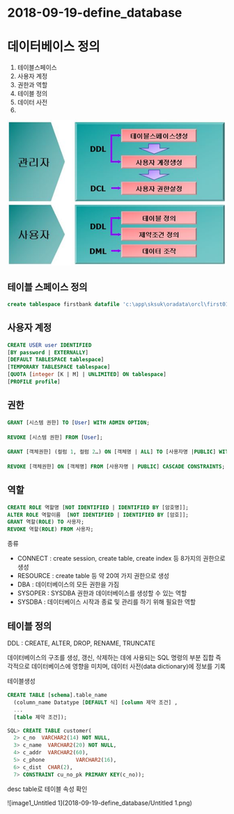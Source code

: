 # 2018-09-19-define_database

# 데이터베이스 정의

1. 테이블스페이스
2. 사용자 계정
3. 권한과 역할
4. 테이블 정의
5. 데이터 사전
6. 

![image0_Untitled](2018-09-19-define_database/Untitled.png)
## 테이블 스페이스 정의

```sql
create tablespace firstbank datafile 'c:\app\sksuk\oradata\orcl\first01.dbf' size 10M;
```

## 사용자 계정

```sql
CREATE USER user IDENTIFIED  
[BY password | EXTERNALLY]  
[DEFAULT TABLESPACE tablespace]  
[TEMPORARY TABLESPACE tablespace]  
[QUOTA [integer [K | M] | UNLIMITED] ON tablespace]  
[PROFILE profile]
```

## 권한

```sql
GRANT [시스템 권한] TO [User] WITH ADMIN OPTION;

REVOKE [시스템 권한] FROM [User];

GRANT [객체권한] (컬럼 1, 컬럼 2…) ON [객체명 | ALL] TO [사용자명 |PUBLIC] WITH GRANT OPTION;

REVOKE [객체권한] ON [객체명] FROM [사용자명 | PUBLIC] CASCADE CONSTRAINTS;
```

## 역할

```sql
CREATE ROLE 역할명 [NOT IDENTIFIED | IDENTIFIED BY [암호명]];  
ALTER ROLE 역할이름  [NOT IDENTIFIED | IDENTIFIED BY [암호]];  
GRANT 역할(ROLE) TO 사용자;  
REVOKE 역할(ROLE) FROM 사용자;
```

종류

- CONNECT : create session, create table, create index 등 8가지의 권한으로 생성
- RESOURCE : create table 등 약 20여 가지 권한으로 생성
- DBA : 데이터베이스의 모든 권한을 가짐
- SYSOPER : SYSDBA 권한과 데이터베이스를 생성할 수 있는 역할
- SYSDBA : 데이터베이스 시작과 종료 및 관리를 하기 위해 필요한 역할

## 테이블 정의

DDL : CREATE, ALTER, DROP, RENAME, TRUNCATE

데이터베이스의 구조를 생성, 갱신, 삭제하는 데에 사용되는 SQL 명령의 부분 집합 즉각적으로 데이터베이스에 영향을 미치며, 데이터 사전(data dictionary)에 정보를 기록

테이블생성

```sql
CREATE TABLE [schema].table_name  
  (column_name Datatype [DEFAULT 식] [column 제약 조건] ,  
  ...  
  [table 제약 조건]);
```

```sql
SQL> CREATE TABLE customer(
  2> c_no  VARCHAR2(14) NOT NULL,
  3> c_name  VARCHAR2(20) NOT NULL,
  4> c_addr  VARCHAR2(60),
  5> c_phone          VARCHAR2(16),
  6> c_dist  CHAR(2),
  7> CONSTRAINT cu_no_pk PRIMARY KEY(c_no));
```

desc table로 테이블 속성 확인

![image1_Untitled 1](2018-09-19-define_database/Untitled 1.png)